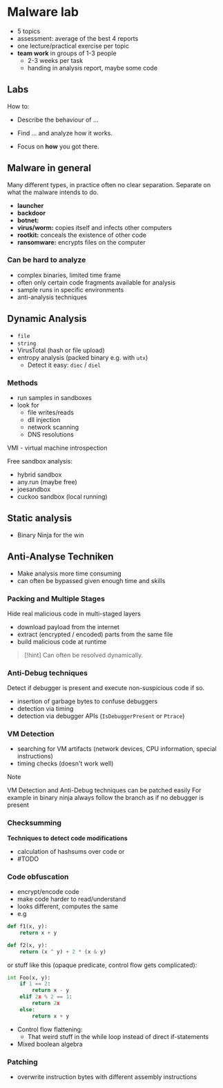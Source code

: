# Malware lab

- 5 topics
- assessment: average of the best 4 reports
- one lecture/practical exercise per topic
- **team work** in groups of 1-3 people
	- 2-3 weeks per task
	- handing in analysis report, maybe some code


## Labs

How to:
- Describe the behaviour of ...
- Find ... and analyze how it works.


- Focus on **how** you got there.




## Malware in general

Many different types, in practice often no clear separation. 
Separate on what the malware intends to do.
- **launcher**
- **backdoor**
- **botnet:** 
- **virus/worm:** copies itself and infects other computers
- **rootkit:** conceals the existence of other code
- **ransomware:** encrypts files on the computer


### Can be hard to analyze

- complex binaries, limited time frame
- often only certain code fragments available for analysis
- sample runs in specific environments
- anti-analysis techniques



## Dynamic Analysis

- `file`
- `string`
- VirusTotal (hash or file upload)
- entropy analysis (packed binary e.g. with `utx`)
	- Detect it easy: `diec` / `diel`



### Methods

- run samples in sandboxes
- look for
	- file writes/reads
	- dll injection
	- network scanning
	- DNS resolutions

VMI - virtual machine introspection


Free sandbox analysis:
- hybrid sandbox
- any.run (maybe free)
- joesandbox
- cuckoo sandbox (local running)


## Static analysis

- Binary Ninja for the win



## Anti-Analyse Techniken

- Make analysis more time consuming
- can often be bypassed given enough time and skills


### Packing and Multiple Stages

Hide real malicious code in multi-staged layers
- download payload from the internet
- extract (encrypted / encoded) parts from the same file
- build malicious code at runtime

>[!hint]
>Can often be resolved dynamically.


### Anti-Debug techniques

Detect if debugger is present and execute non-suspicious code if so.

- insertion of garbage bytes to confuse debuggers
- detection via timing
- detection via debugger APIs (`IsDebuggerPresent` or `Ptrace`)



### VM Detection

- searching for VM artifacts (network devices, CPU information, special instructions)
- timing checks (doesn't work well)



>[!note]
>VM Detection and Anti-Debug techniques can be patched easily
>For example in binary ninja always follow the branch as if no debugger is present



### Checksumming

**Techniques to detect code modifications**

- calculation of hashsums over code or 
- #TODO 




### Code obfuscation

- encrypt/encode code
- make code harder to read/understand
- looks different, computes the same
- e.g

```python
def f1(x, y):
	return x + y

def f2(x, y):
	return (x ^ y) + 2 * (x & y)
```

or stuff like this (opaque predicate, control flow gets complicated):

```python
int Foo(x, y):
	if 1 == 2:
		return x - y
	elif 2x % 2 == 1:
		return 2x
	else:
		return x + y

```



- Control flow flattening:
	- That weird stuff in the while loop instead of direct if-statements
- Mixed boolean algebra


### Patching

- overwrite instruction bytes with different assembly instructions




